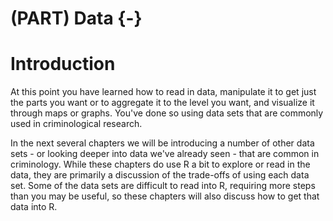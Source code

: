 
# (PART) Data {-}

# Introduction

At this point you have learned how to read in data, manipulate it to get just the parts you want or to aggregate it to the level you want, and visualize it through maps or graphs. You've done so using data sets that are commonly used in criminological research.

In the next several chapters we will be introducing a number of other data sets - or looking deeper into data we've already seen - that are common in criminology. While these chapters do use R a bit to explore or read in the data, they are primarily a discussion of the trade-offs of using each data set. Some of the data sets are difficult to read into R, requiring more steps than you may be useful, so these chapters will also discuss how to get that data into R.
